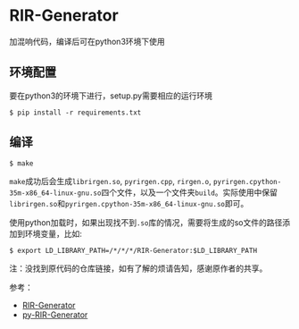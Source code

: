 # RIR-Generator

加混响代码，编译后可在python3环境下使用

## 环境配置

要在python3的环境下进行，setup.py需要相应的运行环境

```
$ pip install -r requirements.txt
```

## 编译

```
$ make
```

`make`成功后会生成`librirgen.so`, `pyrirgen.cpp`, `rirgen.o`, `pyrirgen.cpython-35m-x86_64-linux-gnu.so`四个文件，以及一个文件夹`build`。实际使用中保留`librirgen.so`和`pyrirgen.cpython-35m-x86_64-linux-gnu.so`即可。

使用python加载时，如果出现找不到`.so`库的情况，需要将生成的so文件的路径添加到环境变量，比如:

```
$ export LD_LIBRARY_PATH=/*/*/*/RIR-Generator:$LD_LIBRARY_PATH
```


注：没找到原代码的仓库链接，如有了解的烦请告知，感谢原作者的共享。

参考：
- [RIR-Generator](https://github.com/ehabets/RIR-Generator/tree/5eb70f066b74ff18c2be61c97e8e666f8492c149)
- [py-RIR-Generator](https://github.com/srikanthrajch/py-RIR-Generator)
